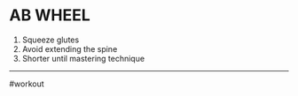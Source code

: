 # AB WHEEL
1. Squeeze glutes
2. Avoid extending the spine
3. Shorter until mastering technique
>
---
#workout 